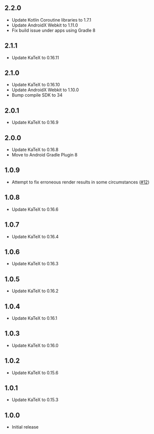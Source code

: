 ## 2.2.0
* Update Kotlin Coroutine libraries to 1.7.1
* Update AndroidX Webkit to 1.11.0
* Fix build issue under apps using Gradle 8

## 2.1.1
* Update KaTeX to 0.16.11

## 2.1.0
* Update KaTeX to 0.16.10
* Update AndroidX Webkit to 1.10.0
* Bump compile SDK to 34

## 2.0.1
* Update KaTeX to 0.16.9

## 2.0.0
* Update KaTeX to 0.16.8
* Move to Android Gradle Plugin 8

## 1.0.9
* Attempt to fix erroneous render results in some circumstances
  ([#12](https://github.com/amake/flutter_tex_js/issues/12))

## 1.0.8
* Update KaTeX to 0.16.6

## 1.0.7
* Update KaTeX to 0.16.4

## 1.0.6
* Update KaTeX to 0.16.3

## 1.0.5
* Update KaTeX to 0.16.2

## 1.0.4
* Update KaTeX to 0.16.1

## 1.0.3
* Update KaTeX to 0.16.0

## 1.0.2
* Update KaTeX to 0.15.6

## 1.0.1
* Update KaTeX to 0.15.3

## 1.0.0
* Initial release
